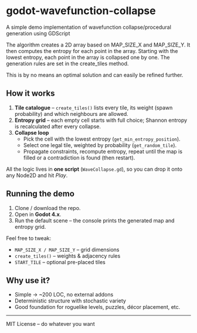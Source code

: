 # godot-wavefunction-collapse
A simple demo implementation of wavefunction collapse/procedural generation using GDScript

The algorithm creates a 2D array based on MAP_SIZE_X and MAP_SIZE_Y.
It then computes the entropy for each point in the array.
Starting with the lowest entropy, each point in the array is collapsed one by one.
The generation rules are set in the create_tiles method.

This is by no means an optimal solution and can easily be refined further.

## How it works
1. **Tile catalogue** – `create_tiles()` lists every tile, its weight (spawn probability) and which neighbours are allowed.  
2. **Entropy grid** – each empty cell starts with full choice; Shannon entropy is recalculated after every collapse.  
3. **Collapse loop**  
   - Pick the cell with the lowest entropy (`get_min_entropy_position`).  
   - Select one legal tile, weighted by probability (`get_random_tile`).  
   - Propagate constraints, recompute entropy, repeat until the map is filled or a contradiction is found (then restart).

All the logic lives in **one script** (`WaveCollapse.gd`), so you can drop it onto any Node2D and hit *Play*.

## Running the demo
1. Clone / download the repo.  
2. Open in **Godot 4.x**.  
3. Run the default scene – the console prints the generated map and entropy grid.

Feel free to tweak:
- `MAP_SIZE_X / MAP_SIZE_Y` – grid dimensions  
- `create_tiles()` – weights & adjacency rules  
- `START_TILE` – optional pre-placed tiles

## Why use it?
- Simple → ~200 LOC, no external addons
- Deterministic structure with stochastic variety
- Good foundation for roguelike levels, puzzles, décor placement, etc.

---

MIT License – do whatever you want
